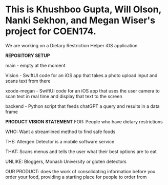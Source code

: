 # This is Khushboo Gupta, Will Olson, Nanki Sekhon, and Megan Wiser's project for COEN174.

We are working on a Dietary Restriction Helper iOS application






**REPOSITORY SETUP**

main - empty at the moment

Vision - SwiftUI code for an iOS app that takes a photo upload input and scans text from there

xcode-megan - SwiftUI code for an iOS app that uses the user camera to scan text in real time and display that text to the screen

backend - Python script that feeds chatGPT a query and results in a data frame






**PRODUCT VISION STATEMENT**
FOR: People who have dietary restrictions

WHO: Want a streamlined method to find safe foods

THE: Allergen Detector is a mobile software service

THAT: Scans menus and tells the user what their best options are to eat

UNLIKE: Bloggers, Monash University or gluten detectors

OUR PRODUCT: does the work of consolidating information before you order your food, providing a starting place for people to order from
